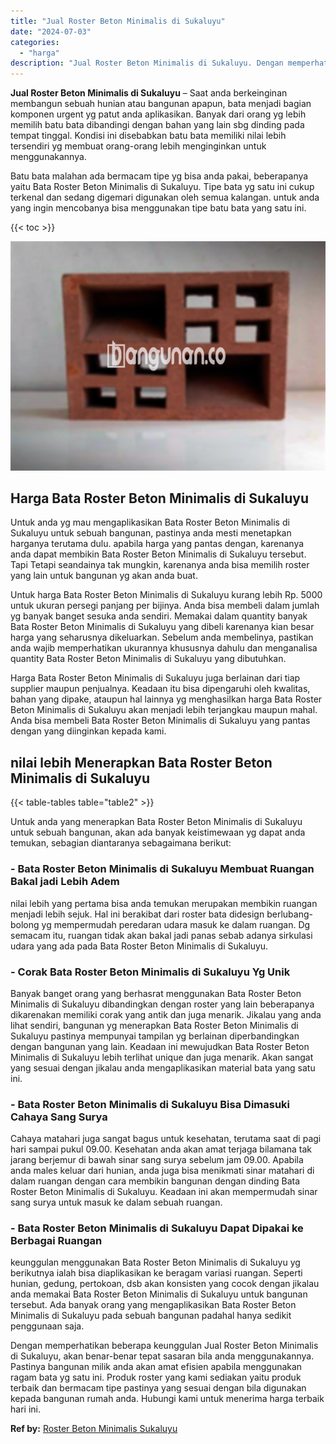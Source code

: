 ```yaml
---
title: "Jual Roster Beton Minimalis di Sukaluyu"
date: "2024-07-03"
categories: 
  - "harga"
description: "Jual Roster Beton Minimalis di Sukaluyu. Dengan memperhatikan beberapa keunggulan Jual Roster Beton Minimalis di Sukaluyu, akan benar-benar tepat sasaran bil..."
---
```


**Jual Roster Beton Minimalis di Sukaluyu** – Saat anda berkeinginan membangun sebuah hunian atau bangunan apapun, bata menjadi bagian komponen urgent yg patut anda aplikasikan. Banyak dari orang yg lebih memilih batu bata dibandingi dengan bahan yang lain sbg dinding pada tempat tinggal. Kondisi ini disebabkan batu bata memiliki nilai lebih tersendiri yg membuat orang-orang lebih menginginkan untuk menggunakannya.

Batu bata malahan ada bermacam tipe yg bisa anda pakai, beberapanya yaitu Bata Roster Beton Minimalis di Sukaluyu. Tipe bata yg satu ini cukup terkenal dan sedang digemari digunakan oleh semua kalangan. untuk anda yang ingin mencobanya bisa menggunakan tipe batu bata yang satu ini.

{{< toc >}}

![Jual Roster Beton Minimalis di Sukaluyu](/images/bata-roster-minimalis-09.png)

## Harga Bata Roster Beton Minimalis di Sukaluyu

Untuk anda yg mau mengaplikasikan Bata Roster Beton Minimalis di Sukaluyu untuk sebuah bangunan, pastinya anda mesti menetapkan harganya terutama dulu. apabila harga yang pantas dengan, karenanya anda dapat membikin Bata Roster Beton Minimalis di Sukaluyu tersebut. Tapi Tetapi seandainya tak mungkin, karenanya anda bisa memilih roster yang lain untuk bangunan yg akan anda buat.

Untuk harga Bata Roster Beton Minimalis di Sukaluyu kurang lebih Rp. 5000 untuk ukuran persegi panjang per bijinya. Anda bisa membeli dalam jumlah yg banyak banget sesuka anda sendiri. Memakai dalam quantity banyak Bata Roster Beton Minimalis di Sukaluyu yang dibeli karenanya kian besar harga yang seharusnya dikeluarkan. Sebelum anda membelinya, pastikan anda wajib memperhatikan ukurannya khususnya dahulu dan menganalisa quantity Bata Roster Beton Minimalis di Sukaluyu yang dibutuhkan.

Harga Bata Roster Beton Minimalis di Sukaluyu juga berlainan dari tiap supplier maupun penjualnya. Keadaan itu bisa dipengaruhi oleh kwalitas, bahan yang dipake, ataupun hal lainnya yg menghasilkan harga Bata Roster Beton Minimalis di Sukaluyu akan menjadi lebih terjangkau maupun mahal. Anda bisa membeli Bata Roster Beton Minimalis di Sukaluyu yang pantas dengan yang diinginkan kepada kami.

## nilai lebih Menerapkan Bata Roster Beton Minimalis di Sukaluyu

{{< table-tables table="table2" >}}

Untuk anda yang menerapkan Bata Roster Beton Minimalis di Sukaluyu untuk sebuah bangunan, akan ada banyak keistimewaan yg dapat anda temukan, sebagian diantaranya sebagaimana berikut:

### \- Bata Roster Beton Minimalis di Sukaluyu Membuat Ruangan Bakal jadi Lebih Adem

nilai lebih yang pertama bisa anda temukan merupakan membikin ruangan menjadi lebih sejuk. Hal ini berakibat dari roster bata didesign berlubang-bolong yg mempermudah peredaran udara masuk ke dalam ruangan. Dg semacam itu, ruangan tidak akan bakal jadi panas sebab adanya sirkulasi udara yang ada pada Bata Roster Beton Minimalis di Sukaluyu.

### \- Corak Bata Roster Beton Minimalis di Sukaluyu Yg Unik

Banyak banget orang yang berhasrat menggunakan Bata Roster Beton Minimalis di Sukaluyu dibandingkan dengan roster yang lain beberapanya dikarenakan memiliki corak yang antik dan juga menarik. Jikalau yang anda lihat sendiri, bangunan yg menerapkan Bata Roster Beton Minimalis di Sukaluyu pastinya mempunyai tampilan yg berlainan diperbandingkan dengan bangunan yang lain. Keadaan ini mewujudkan Bata Roster Beton Minimalis di Sukaluyu lebih terlihat unique dan juga menarik. Akan sangat yang sesuai dengan jikalau anda mengaplikasikan material bata yang satu ini.

### \- Bata Roster Beton Minimalis di Sukaluyu Bisa Dimasuki Cahaya Sang Surya

Cahaya matahari juga sangat bagus untuk kesehatan, terutama saat di pagi hari sampai pukul 09.00. Kesehatan anda akan amat terjaga bilamana tak jarang berjemur di bawah sinar sang surya sebelum jam 09.00. Apabila anda males keluar dari hunian, anda juga bisa menikmati sinar matahari di dalam ruangan dengan cara membikin bangunan dengan dinding Bata Roster Beton Minimalis di Sukaluyu. Keadaan ini akan mempermudah sinar sang surya untuk masuk ke dalam sebuah ruangan.

### \- Bata Roster Beton Minimalis di Sukaluyu Dapat Dipakai ke Berbagai Ruangan

keunggulan menggunakan Bata Roster Beton Minimalis di Sukaluyu yg berikutnya ialah bisa diaplikasikan ke beragam variasi ruangan. Seperti hunian, gedung, pertokoan, dsb akan konsisten yang cocok dengan jikalau anda memakai Bata Roster Beton Minimalis di Sukaluyu untuk bangunan tersebut. Ada banyak orang yang mengaplikasikan Bata Roster Beton Minimalis di Sukaluyu pada sebuah bangunan padahal hanya sedikit penggunaan saja.

Dengan memperhatikan beberapa keunggulan Jual Roster Beton Minimalis di Sukaluyu, akan benar-benar tepat sasaran bila anda menggunakannya. Pastinya bangunan milik anda akan amat efisien apabila menggunakan ragam bata yg satu ini. Produk roster yang kami sediakan yaitu produk terbaik dan bermacam tipe pastinya yang sesuai dengan bila digunakan kepada bangunan rumah anda. Hubungi kami untuk menerima harga terbaik hari ini.

**Ref by:** [Roster Beton Minimalis Sukaluyu](https://id.wikipedia.org/wiki/Roster)
